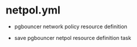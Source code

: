 



# netpol.yml


* pgbouncer network policy resource definition

* save pgbouncer netpol resource definition task